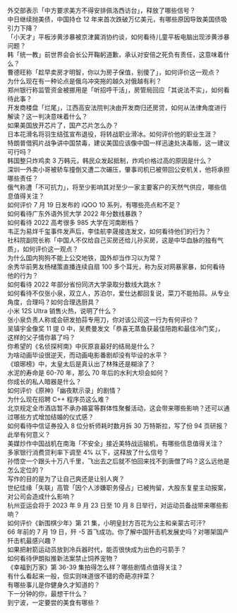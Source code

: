 外交部表示「中方要求美方不得安排佩洛西访台」，释放了哪些信号？  
中日继续抛美债，中国持仓 12 年来首次跌破万亿美元，有哪些原因导致美国债吸引力下降？  
「小天才」平板涉黄涉暴被京津冀消协约谈，如何看待儿童平板电脑出现涉黄涉暴问题？  
韩「统一教」前世界会会长公开鞠躬道歉，承认对安倍之死负有责任，这意味着什么？  
曹德旺称「趁早卖房才明智，你以为房子保值，别傻了」，如何评价这一观点？  
为什么现在有一种论点是俄乌冲突拖的越久对俄越有利？  
郑州银行称监管资金被挪用是「听招呼干活」，房管局回应「其说法不实」，如何看待此事？  
开发商楼盘「烂尾」，江西高安法院判决由开发商归还房贷，如何从法律角度进行解读？这一判决意味着什么？  
如果美国放开芯片了，国产芯片怎么办？  
日本花滑名将羽生结弦宣布退役，将转战职业滑冰。如何评价他的职业生涯？  
特朗普借鸦片战争讲中国禁毒，建议美国应该像中国一样迅速处决毒贩，这一建议可行吗？  
韩国整只炸鸡卖 3 万韩元，韩民众发起抵制，炸鸡价格过高的原因是什么？  
深圳一外卖小哥被轿车撞倒又遭二次碾压，肇事司机已被带回公安机关，他将承担哪些责任？  
俄气称遭「不可抗力」，将至少影响其对至少一家主要客户的天然气供应，哪些信息值得关注？  
如何评价 7 月 19 日发布的 iQOO 10 系列，有哪些亮点和不足？  
如何看待广东外语外贸大学 2022 年分数线暴跌？  
如何看待 2022 高考很多 985 大学在河南断档？  
韦正为易烊千玺事件发声后，李佳航李晟接连发文，如何看待他们的行为？  
社科院副院长称「中国人不仅给自己买房还给儿孙买房，这是中华血脉的独有气质」，如何评价这一观点？  
为什么国内狗狗不能上公交地铁，国外却当作习以为常？  
余秀华前男友杨槠策直播连续自扇 100 多个耳光，称为反对网暴家暴，如何看待他的行为？  
如何看待 2022 年部分省份同济大学录取分数线大跳水？  
如何看待不仅张小泉，双立人，苏泊尔，爱仕达都回复说，菜刀不能拍蒜。从专业角度，合理吗？如何合理选厨具？  
小米 12S Ultra 销售火热，说明了什么？  
张小泉负责人称或会研发拍蒜专用刀，你对该公司这一行为有何评价？  
吴镇宇金像奖 11 提 0 中，吴费曼发文「恭喜无蒸鱼获最佳陪跑和最佳冷门奖」，这样的父子情你慕了吗？  
你希望的《名侦探柯南》中灰原哀最好的结局是什么？  
为啥动画毕设很逆天，而动画电影番剧却没有毕设的水平？  
《琅琊榜》中，太皇太后是真认出了林殊还是糊涂了？  
水泥的寿命是 60-70 年，那么 70 年后的水利大坝会如何？  
你成长的私人暗器是什么？  
如何评价《原神》「幽夜默示录」的剧情？  
为什么现在招聘 C++ 程序员这么难？  
北京规定全市酒店暂不承办婚宴等群体性聚餐活动，这会带来哪些影响？还可以通过哪些方式增加结婚的仪式感？  
如何看待中信证券投入 8 位分析师耗时数月拆 30 万特斯拉，写了份 94 页研报？ 此举有何意义？  
美媒炒作中国战机在南海「不安全」接近美特战运输机，有哪些信息值得关注？  
多家银行消费贷利率下调至 4% 以下，这释放了什么信号？  
孙悟空一个跟头十万八千里，飞出去之后就不怕回来找不到唐僧了吗？这么远他是怎么定位的？  
写作的目的是为了让自己爽还是让别人爽？  
世纪佳缘「失联」高管「因个人涉嫌职务侵占」已被拘留，大股东复星主动报案，对公司会造成什么影响？  
杭州亚运会将于 2023 年 9 月 23 日至 10 月 8 日举行，对运动员备战带来哪些影响？  
如何评价《新围棋少年》第 21 集，小明皇封方百花为公主和亲蒙古可汗?  
66 年前的 7 月 19 日，歼 -5 首飞成功。你了解中国歼击机发展史吗？对哪架国产歼击机最感兴趣？  
如果把射箭运动员放到冷兵器时代，能否很快成为出色的弓箭手？  
如何看待伊朗拟推新法案禁止饲养宠物？  
《幸福到万家》第 36-39 集拍得怎么样？哪些剧情点值得关注？  
有什么看起来一般，但实则味道很不错的奇葩凉拌菜？  
有哪些事儿是你健身久才知道的？  
下一分钟的你，最想干什么？  
到宁波，一定要尝的美食有哪些？  
